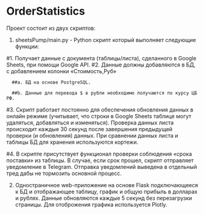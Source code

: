 # OrderStatistics

Проект состоит из двух скриптов:
1) sheetsPump/main.py - Python скрипт который выполняет следующие функции:

  #1. Получает данные с документа (таблицы/листа), сделанного в Google Sheets, при помощи Google API.
  #2. Данные должны добавляются в БД, с добавлением колонки «Стоимость,Руб»

      ##a. БД на основе PostgreSQL.

      ##b. Данные для перевода $ в рубли необходимо получаются по курсу ЦБ РФ.

  #3. Скрипт работает постоянно для обеспечения обновления данных в онлайн режиме (учитывает, что строки в Google Sheets таблице могут удаляться, добавляться и изменяться).
  Проверка данных листа происходит каждые 30 секунд после завершения предыдущей проверки (и обновления) данных.
  При сравнении данных листа и таблицы БД для хранения используются кортежи.

  #4. В скрипте присутствует функционал проверки соблюдения «срока поставки» из таблицы. В случае, если срок прошел, скрипт отправляет уведомление в Telegram.
  Отправка уведомлений выведена в отдельный тред дабы не тормозить основной процесс.

2) Одностраничное web-приложение на основе Flask подключающееся к БД и отображающее таблицу, график и общую прибыль в долларах и рублях.
Данные обновляются каждые 5 секунд без перезагрузки страницы. Для отоброжения графика используется Plotly.
